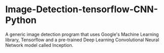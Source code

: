 # Image-Detection-tensorflow-CNN-Python
A generic image detection program that uses Google's Machine Learning library, Tensorflow and a pre-trained Deep Learning Convolutional Neural Network model called Inception.
